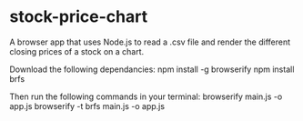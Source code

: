 # stock-price-chart
A browser app that uses Node.js to read a .csv file and render the different closing prices of a stock on a chart.

Download the following dependancies:
npm install -g browserify
npm install brfs

Then run the following commands in your terminal:
browserify main.js -o app.js
browserify -t brfs main.js -o app.js

